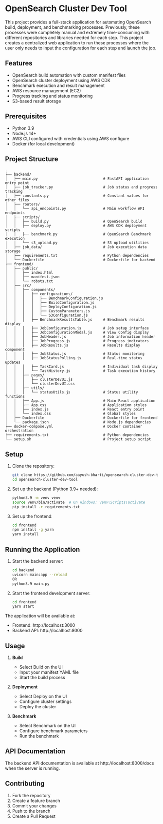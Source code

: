 # OpenSearch Cluster Dev Tool

This project provides a full-stack application for automating OpenSearch build, deployment, and benchmarking processes. Previously, these processes were completely manual and extremely time-consuming with different repositories and libraries needed for each step. This project creates a centralized web application to run these processes where the user only needs to input the configuration for each step and launch the job.

## Features

- OpenSearch build automation with custom manifest files
- OpenSearch cluster deployment using AWS CDK
- Benchmark execution and result management
- AWS resource management (EC2)
- Progress tracking and status monitoring
- S3-based result storage

## Prerequisites

- Python 3.9
- Node.js 14+
- AWS CLI configured with credentials using AWS configure
- Docker (for local development)

## Project Structure

```
.
├── backend/
│   ├── main.py                              # FastAPI application entry point
│   ├── job_tracker.py                       # Job status and progress tracking
│   ├── constants.py                         # Constant values for other files
│   ├── routers/
│   │   └── api_endpoints.py                 # Main workflow API endpoints
│   ├── scripts/
│   │   ├── build.py                         # OpenSearch build
│   │   ├── deploy.py                        # AWS CDK deployment scripts
│   │   ├── benchmark.py                     # OpenSearch Benchmark execution
│   │   └── s3_upload.py                     # S3 upload utilities
│   ├── job_data/                            # Job execution data storage
│   ├── requirements.txt                     # Python dependencies
│   └── Dockerfile                           # Dockerfile for backend
├── frontend/
│   ├── public/
│   │   ├── index.html
│   │   ├── manifest.json
│   │   └── robots.txt
│   ├── src/
│   │   ├── components/
│   │   │   ├── configurations/
│   │   │   │   ├── BenchmarkConfiguration.js
│   │   │   │   ├── BuildConfiguration.js
│   │   │   │   ├── DeployConfiguration.js
│   │   │   │   ├── CustomParameters.js
│   │   │   │   └── S3Configuration.js
│   │   │   ├── BenchmarkResultsTable.js     # Benchmark results display
│   │   │   ├── JobConfiguration.js          # Job setup interface
│   │   │   ├── JobConfigurationModal.js     # View Config display
│   │   │   ├── JobHeader.js                 # Job information header
│   │   │   ├── JobProgress.js               # Progress indicators
│   │   │   ├── JobResults.js                # Results display component
│   │   │   ├── JobStatus.js                 # Status monitoring
│   │   │   ├── JobStatusPolling.js          # Real-time status updates
│   │   │   ├── TaskCard.js                  # Individual task display
│   │   │   └── TaskHistory.js               # Task execution history
│   │   ├── pages/
│   │   │   ├── clusterDevUI.js
│   │   │   └── clusterDevUI.css
│   │   ├── utils/
│   │   │   └── statusUtils.js               # Status utility functions
│   │   ├── App.js                           # Main React application
│   │   ├── App.css                          # Application styles
│   │   ├── index.js                         # React entry point
│   │   └── index.css                        # Global styles
│   ├── Dockerfile                           # Dockerfile for frontend
│   └── package.json                         # Node.js dependencies
├── docker-compose.yml                       # Docker container orchestration
├── requirements.txt                         # Python dependencies
└── setup.sh                                 # Project setup script

```

## Setup

1. Clone the repository:
   ```bash
   git clone https://github.com/aayush-bharti/opensearch-cluster-dev-tool.git
   cd opensearch-cluster-dev-tool
   ```

2. Set up the backend (Python 3.9+ needed):
   ```bash
   python3.9 -m venv venv
   source venv/bin/activate  # On Windows: venv\Scripts\activate
   pip install -r requirements.txt
   ```

3. Set up the frontend:
   ```bash
   cd frontend
   npm install -g yarn
   yarn install
   ```

## Running the Application

1. Start the backend server:
   ```bash
   cd backend
   uvicorn main:app --reload
   OR
   python3.9 main.py
   ```

2. Start the frontend development server:
   ```bash
   cd frontend
   yarn start
   ```

The application will be available at:
- Frontend: http://localhost:3000
- Backend API: http://localhost:8000

## Usage

1. **Build**
   - Select Build on the UI
   - Input your manifest YAML file
   - Start the build process

2. **Deployment**
   - Select Deploy on the UI
   - Configure cluster settings
   - Deploy the cluster

3. **Benchmark**
   - Select Benchmark on the UI
   - Configure benchmark parameters
   - Run the benchmark

## API Documentation

The backend API documentation is available at http://localhost:8000/docs when the server is running.

## Contributing

1. Fork the repository
2. Create a feature branch
3. Commit your changes
4. Push to the branch
5. Create a Pull Request
